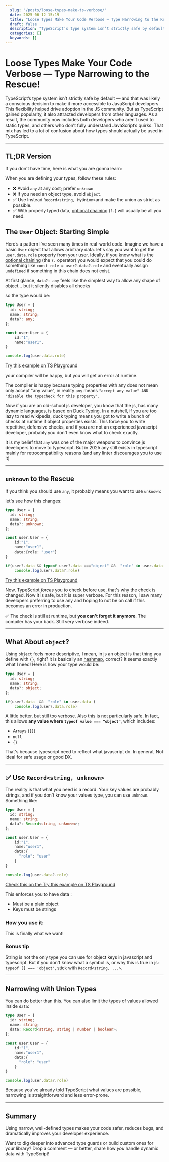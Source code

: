 ```yaml
---
  slug: "/posts/loose-types-make-ts-verbose/"
  date: 2025-06-12 15:19
  title: "Loose Types Make Your Code Verbose — Type Narrowing to the Rescue!"
  draft: false
  description: "TypeScript’s type system isn’t strictly safe by default — and that was likely a conscious decision to make it more accessible to JavaScript developers."
  categories: []
  keywords: []
---
```



# Loose Types Make Your Code Verbose — Type Narrowing to the Rescue!

TypeScript’s type system isn’t strictly safe by default — and that was likely a conscious decision to make it more accessible to JavaScript developers. This flexibility helped drive adoption in the JS community. But as TypeScript gained popularity, it also attracted developers from other languages. As a result, the community now includes both developers who aren’t used to static types, and others who don’t fully understand JavaScript’s quirks. That mix has led to a lot of confusion about how types should actually be used in TypeScript.

---

## TL;DR Version

If you don't have time, here is what you are gonna learn: 

When you are defining your types, follow these rules:
- ❌ Avoid `any` at any cost; prefer `unknown`
- ❌ If you need an object type, avoid  `object`. 
- ✅ Use Instead  `Record<string, MyUnion>`and make the union as strict as possible.
- ✅ With properly typed data, [optional chaining](https://developer.mozilla.org/en-US/docs/Web/JavaScript/Reference/Operators/Optional_chaining) (`?.`) will usually be all you need.


## The `User` Object: Starting Simple

Here’s a pattern I’ve seen many times in real-world code.
Imagine we have a basic `User` object that allows arbitrary data.
let's say you want to get the `user.data.role` property from your user. 
Ideally, if you know what is the [optional chaining](https://www.typescriptlang.org/docs/handbook/release-notes/typescript-3-7.html) (the `?.` operator) you would expect that you could do something like `const role = user?.data?.role` and eventually assign `undefined` if something in this chain does not exist.


At first glance, `data?: any` feels like the simplest way to allow any shape of object… but it silently disables all checks

so the type would be:

```ts
type User = {
  id: string;
  name: string;
  data?: any;
};

const user:User = {
    id:"1",
    name:"user1",
}

console.log(user.data.role)
```
[Try this example on TS Playground](https://www.typescriptlang.org/play/?#code/C4TwDgpgBAqgzhATlAvFA3gKClAlgEwC4o5hFcA7AcwG5soKBDAWwmNPOrp30eEYD8xRhRB0AvnUwBjAPYVSUAK4JEheElQZ6OAoQBEARn0AaHQxZt9KpMbPjMjuQtkAbCADpXsqgAobiB68-B6IbhAAlEA)


your compiler will be happy, but you will get an error at runtime. 

The compiler is happy because typing properties with  any does not mean only accept "any value", in reality  `any` means  `"accept any value" AND "disable the typecheck for this property"`.

Now if you are an old-school js developer, you know that the js, has many dynamic languages, is based on [Duck Typing](https://en.wikipedia.org/wiki/Duck_typing). 
In a nutshell, if you are too lazy to read wikipedia, duck typing means you got to write a bunch of checks at runtime if object properties exists.
This force you to write repetitive, defensive checks, and if you are not an experienced javascript developer, probably you don't even know what to check exactly.

It is my belief that `any` was one of the major weapons to convince js developers to move to typescript. But in 2025 any still exists in typescript mainly for retrocompatibility reasons (and any linter discourages you to use it)

---

## `unknown` to the Rescue

If you think you should use `any`, it probably means you want to use `unknown`:


let's see how this changes:


```ts
type User = {
  id: string;
  name: string;
  data?: unknown;
};

const user:User = {
    id:"1",
    name:"user1",
    data:{role: "user"}
}

if(user?.data && typeof user?.data ==="object" &&  "role" in user.data ) // you need to add this if or the compiler will not let you do it.
    console.log(user?.data?.role)
```

[Try this example on TS Playground](https://www.typescriptlang.org/play/?#code/C4TwDgpgBAqgzhATlAvFA3gKClAlgEwC4o5hFcA7AcwG5soKBDAWwmNPOrp30eEYD8xAK4UA1hQD2Adwp0AvnUwBjSRVJRhCRIXhJUGejgKEARAEZTAGiMMWbU1qSWbOHn0aF0iSQBs2UI7apvKYoZi4AGYAFE6IAgB0vPxQAGSpUKCQkpGa2onJjKgoKKaSAEYAVhDKwKZpGYE+-vWUeUhJHlAAlFAA9H1QIJLCDBAQ+JmSUIz4k8AAFrhweLmSyIvQqsxgvrj60ri+vgySwFD+58Oj+NO4wAm2qup+EAm+klSx+Z38ic0QbpAA)

Now, TypeScript *forces* you to check before use, that's why the check is changed. Now it is safe, but it is super verbose. For this reason, I saw many developers preferring to use any and hoping to not be on call if this becomes an error in production.


✅ The check is still at runtime, but **you can't forget it anymore**. The compiler has your back. Still very verbose indeed.

---

## What About `object`?

Using `object` feels more descriptive, I mean, in js an object is that thing you define with `{}`, right? it is basically an [hashmap](https://youtu.be/pKO9UjSeLew?si=zavllTNv_Gmtqppf&t=58), correct? It seems exactly what I need!
Here is how your type would be:

```ts
type User = {
  id: string;
  name: string;
  data?: object;
};

if(user?.data  &&  "role" in user.data ) 
    console.log(user?.data.role)
```

A little better, but still too verbose. Also this is not particularly safe. 
In fact, this allows **any value where `typeof value === "object"`**, which includes:

- Arrays (`[]`)
- `null`
- `{}`

That's because typescript need to reflect what javascript do. 
In general, Not ideal for safe usage or good DX.

---

## ✅ Use `Record<string, unknown>`

The reality is that what you need is a record. Your key values are probably strings, and if you don't know your values type, you can use `unknown`. Something like:

```ts
type User = {
  id: string;
  name: string;
  data?: Record<string, unknown>;
};

const user:User = {
    id:"1",
    name:"user1",
    data:{
      "role": "user"
    }
}

console.log(user.data?.role)
```
[Check this on the Try this example on TS Playground](https://www.typescriptlang.org/play/?ssl=15&ssc=2&pln=7&pc=1#code/C4TwDgpgBAqgzhATlAvFA3gKClAlgEwC4o5hFcA7AcwG5soKBDAWwmNPOrp30eEeIAlCAGMA9onwAeDpSoAaKAFcKAawpiA7hQB8dAL51M4iqWUJkaLDhwFCAIgCM9+fRxNWDpReeubUXn5CdH1MUMxcADMACntEMQAbCHs8CnMkADpAxigAMlz0xCy+RgB+DPik1BQ0e0YqCApgewBKaxsTOESIDISxKmjvTOyK7pawoA)


This enforces you to have data :
- Must be a plain object
- Keys must be strings

### How you use it:

This is finally what we want!

### Bonus tip

String is not the only type you can use for object keys in javascript and typescript. But if you don't know what a symbol is, or why this is true in js:  `typeof [] === 'object'`,  stick with `Record<string, ...>`.

---

## Narrowing with Union Types

You can do better than this. You can also limit the types of values allowed inside `data`:

```ts
type User = {
  id: string;
  name: string;
  data: Record<string, string | number | boolean>;
};

const user:User = {
    id:"1",
    name:"user1",
    data:{
      "role": "user"
    }
}

console.log(user.data?.role)
```

Because you’ve already told TypeScript what values are possible, narrowing is straightforward and less error-prone.

---

## Summary

Using narrow, well-defined types makes your code safer, reduces bugs, and dramatically improves your developer experience.

Want to dig deeper into advanced type guards or build custom ones for your library? Drop a comment — or better, share how *you* handle dynamic data with TypeScript!
